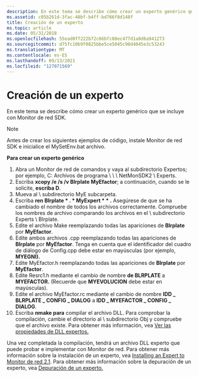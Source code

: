 ```yaml
---
description: En este tema se describe cómo crear un experto genérico que se incluye con Monitor de red SDK.
ms.assetid: c05b261d-3fac-40bf-b4ff-bd766f8d148f
title: Creación de un experto
ms.topic: article
ms.date: 05/31/2018
ms.openlocfilehash: 55ead0ff222b72c66bfc88ec477d1a8d6a941273
ms.sourcegitcommit: d75fc10b9f0825bbe5ce5045c90d4045e3c53243
ms.translationtype: MT
ms.contentlocale: es-ES
ms.lasthandoff: 09/13/2021
ms.locfileid: "127071569"
---
```

# <a name="building-an-expert"></a>Creación de un experto

En este tema se describe cómo crear un experto genérico que se incluye con Monitor de red SDK.

> [!Note]  
> Antes de crear los siguientes ejemplos de código, instale Monitor de red SDK e inicialice el MySetEnv.bat archivo.

 

**Para crear un experto genérico**

1.  Abra un Monitor de red de comandos y vaya al subdirectorio Expertos; por ejemplo, C: Archivos de programa \\ \\ \\ NetMonSDK2 \\ Experts.
2.  Escriba **xcopy /e /s /v Blrplate MyEfactor**; a continuación, cuando se le solicite, **escriba D**.
3.  Mueva al \\ subdirectorio MyE subcarpeta.
4.  Escriba **ren Blrplate \* . \* MyExpert \* \* .** Asegúrese de que se ha cambiado el nombre de todos los archivos correctamente. Compruebe los nombres de archivo comparando los archivos en el \\ subdirectorio Experts \\ Blrplate.
5.  Edite el archivo Make reemplazando todas las apariciones de **Blrplate** por **MyEfactor**.
6.  Edite ambos archivos .cpp reemplazando todas las apariciones de **Blrplate** por **MyEfactor**. Tenga en cuenta que el identificador del cuadro de diálogo de Config.cpp debe estar en mayúsculas (por ejemplo, **MYEGNI).**
7.  Edite MyEfactor.h reemplazando todas las apariciones de **Blrplate** por **MyEfactor**.
8.  Edite Resrc1.h mediante el cambio de nombre **de BLRPLATE** a **MYEFACTOR.** (Recuerde que **MYEVOLUCION** debe estar en mayúsculas).
9.  Edite el archivo MyEfactor.rc mediante el cambio de nombre **IDD \_ BLRPLATE \_ CONFIG \_ DIALOG** a **IDD \_ MYEFACTOR \_ CONFIG \_ DIALOG**.
10. Escriba **nmake para** compilar el archivo DLL. Para comprobar la compilación, cambie el directorio al \\ subdirectorio Obj y compruebe que el archivo existe. Para obtener más información, vea [Ver las propiedades de DLL expertos.](viewing-expert-dll-properties.md)

Una vez completada la compilación, tendrá un archivo DLL experto que puede probar e implementar con Monitor de red. Para obtener más información sobre la instalación de un experto, vea [Installing an Expert to Monitor de red 2.1](installing-an-expert-to-network-monitor-2-1.md). Para obtener más información sobre la depuración de un experto, vea [Depuración de un experto.](debugging-an-expert.md)

 

 



